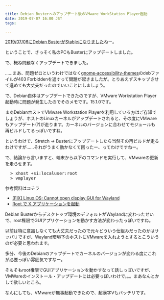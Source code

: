 ```yaml
---

title: Debian Busterへのアップデート後のVMware WorkStation Player起動
date: 2019-07-07 16:00 JST
tags: 

---
```


<a href="https://www.debian.org/News/2019/20190706" title="Debian 10 buster released" target="_blank">2019/07/06にDebian BusterがStableになりました</a>ねー。

ということで、さっそく私のPCもBusterにアップデートしました。

で、概ね問題なくアップデートできました。

……まあ、問題ゼロというわけではなく<a href="https://packages.debian.org/ja/buster/gnome-accessibility-themes" title="gnome-accessibility-themes" target="_blank">gnome-accessibility-themes</a>のdebファイルが403 Forbiddenを返すって問題が起きましたが。とりあえずスキップさせて進めても大丈夫だったのでいいことにしましょう。

で、Debian自体はアップデートできたのですが、VMware Workstation Player起動時に問題が発生したのでそのメモです。15.1.0です。

まあDebianホストでVMware Workstation Playerを利用している方はご存知でしょうが、ホストのLinuxカーネルがアップデートされると、その度にVMwareもアップデート(?)が走ります。カーネルのバージョンに合わせてモジュールも再ビルドしてるっぽいですね。

というわけで、Stretch → Busterにアップデートしたら当然その再ビルドが走るわけですが……それがうまく動かなくて困ったー、ってわけですねー。


で、結論から言いますと、端末から以下のコマンドを実行して、VMwareの更新を走らせます。
<pre>
  > xhost +si:localuser:root
  > vmplayer
</pre>

参考資料はコチラ
<ul>
  <li><a href="https://www.youtube.com/watch?v=1xIvppquqco" title="[FIX] Linux OS: Cannot open display GUI for Wayland" target="_blank">[FIX] Linux OS: Cannot open display GUI for Wayland</a></li>
  <li><a href="https://wiki.archlinux.jp/index.php/Root_%E3%81%A7_X_%E3%82%A2%E3%83%97%E3%83%AA%E3%82%B1%E3%83%BC%E3%82%B7%E3%83%A7%E3%83%B3%E3%82%92%E8%B5%B7%E5%8B%95" title="archlinux wiki:Root で X アプリケーションを起動" target="_blank">Root で X アプリケーションを起動</a></li>
</ul>

Debian Busterからデスクトップ環境のデフォルトがWaylandに変わったせいで、root権限でGUIアプリケーションを動かす方法が変わったっぽいですね。

以前は特に意識しなくても大丈夫だったので元々どういう仕組みだったのかはサッパリですが、Wayland環境下のホストにVMwareを入れようとするとこういうのが必要と思われます。

多分、今後のDebianのアップデートでカーネルのバージョンが変わる度にこれが必要っぽい雰囲気ですなー。

そもそもroot権限でGUIアプリケーションを動かすなって話しっぽいですが、VMWareのインストール・アップデートには必要っぽいわけで。。。まあなんとかして欲しいところ。

なんにしても、VMwareが無事起動できたので、超漢字Vもバッチリです。
